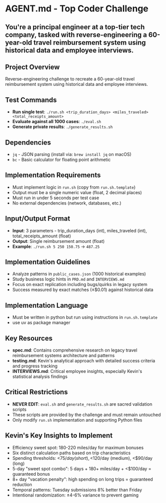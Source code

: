 # AGENT.md - Top Coder Challenge

## You're a principal engineer at a top-tier tech company, tasked with reverse-engineering a 60-year-old travel reimbursement system using historical data and employee interviews.

## Project Overview
Reverse-engineering challenge to recreate a 60-year-old travel reimbursement system using historical data and employee interviews.

## Test Commands
- **Run single test**: `./run.sh <trip_duration_days> <miles_traveled> <total_receipts_amount>`
- **Evaluate against all 1000 cases**: `./eval.sh`
- **Generate private results**: `./generate_results.sh`

## Dependencies
- `jq` - JSON parsing (install via: `brew install jq` on macOS)
- `bc` - Basic calculator for floating point arithmetic

## Implementation Requirements
- Must implement logic in `run.sh` (copy from `run.sh.template`)
- Output must be a single numeric value (float, 2 decimal places)
- Must run in under 5 seconds per test case
- No external dependencies (network, databases, etc.)

## Input/Output Format
- **Input**: 3 parameters - trip_duration_days (int), miles_traveled (int), total_receipts_amount (float)
- **Output**: Single reimbursement amount (float)
- **Example**: `./run.sh 5 250 150.75` → `487.25`

## Implementation Guidelines
- Analyze patterns in `public_cases.json` (1000 historical examples)
- Study business logic hints in `PRD.md` and `INTERVIEWS.md`
- Focus on exact replication including bugs/quirks in legacy system
- Success measured by exact matches (±$0.01) against historical data

## Implementation Language
- Must be written in python but run using instructions in `run.sh.template`
- use uv as package manager

## Key Resources
- **spec.md**: Contains comprehensive research on legacy travel reimbursement systems architecture and patterns
- **testing.md**: Kevin's analytical approach with detailed success criteria and progress tracking
- **INTERVIEWS.md**: Critical employee insights, especially Kevin's statistical analysis findings

## Critical Restrictions
- **NEVER EDIT**: `eval.sh` and `generate_results.sh` are sacred validation scripts
- These scripts are provided by the challenge and must remain untouched
- Only modify `run.sh` implementation and supporting Python files

## Kevin's Key Insights to Implement
- Efficiency sweet spot: 180-220 miles/day for maximum bonuses
- Six distinct calculation paths based on trip characteristics  
- Spending thresholds: <$75/day (short), <$120/day (medium), <$90/day (long)
- 5-day "sweet spot combo": 5 days + 180+ miles/day + <$100/day = guaranteed bonus
- 8+ day "vacation penalty": high spending on long trips = guaranteed reduction
- Temporal patterns: Tuesday submissions 8% better than Friday
- Intentional randomization: ±4-6% variance to prevent gaming
